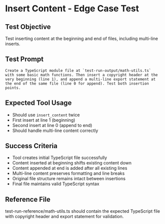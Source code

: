 # Insert Content - Edge Case Test

## Test Objective

Test inserting content at the beginning and end of files, including multi-line inserts.

## Test Prompt

```
Create a TypeScript module file at `test-run-output/math-utils.ts` with some basic math functions. Then insert a copyright header at the very beginning (line 1), and append a multi-line export statement at the end of the same file (line 0 for append). Test both insertion points.
```

## Expected Tool Usage

- Should use `insert_content` twice
- First insert at line 1 (beginning)
- Second insert at line 0 (append to end)
- Should handle multi-line content correctly

## Success Criteria

- Tool creates initial TypeScript file successfully
- Content inserted at beginning shifts existing content down
- Content appended at end is added after all existing lines
- Multi-line content preserves formatting and line breaks
- Original file structure remains intact between insertions
- Final file maintains valid TypeScript syntax

## Reference File

test-run-reference/math-utils.ts should contain the expected TypeScript file with copyright header and export statement for validation.
